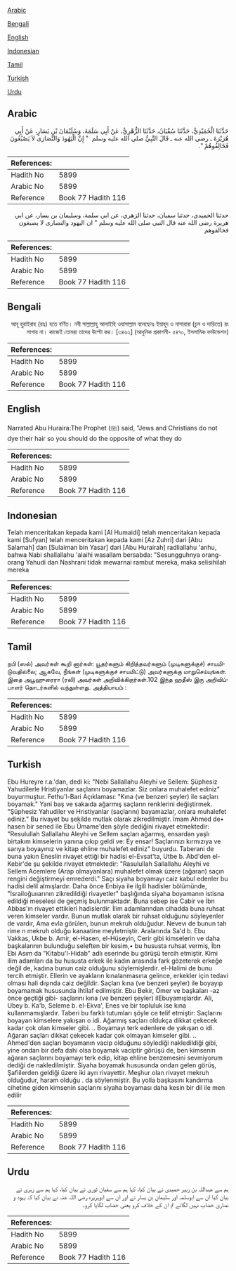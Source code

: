 [Arabic](#arabic)

[Bengali](#bengali)

[English](#english)

[Indonesian](#indonesian)

[Tamil](#tamil)

[Turkish](#turkish)

[Urdu](#urdu)

## Arabic


<div dir="rtl" lang="ar" style={{fontSize:'larger',backgroundColor:'#f8f9fa',padding:20}}>
حَدَّثَنَا الْحُمَيْدِيُّ، حَدَّثَنَا سُفْيَانُ، حَدَّثَنَا الزُّهْرِيُّ، عَنْ أَبِي سَلَمَةَ، وَسُلَيْمَانَ بْنِ يَسَارٍ، عَنْ أَبِي هُرَيْرَةَ ـ رضى الله عنه ـ قَالَ النَّبِيُّ صلى الله عليه وسلم ‏ "‏ إِنَّ الْيَهُودَ وَالنَّصَارَى لاَ يَصْبُغُونَ فَخَالِفُوهُمْ ‏"‏‏.‏
</div>
<div style={{backgroundColor:'#f8f9fa',padding:20, marginBottom: 10}}><table> <thead> <tr> <th>References:</th> <th></th> </tr> </thead> <tbody><tr><td>Hadith No</td><td>5899</td></tr><tr><td>Arabic No</td><td>5899</td></tr><tr><td>Reference</td><td>Book 77 Hadith 116</td></tr></tbody></table></div>


<div dir="rtl" lang="ar" style={{fontSize:'larger',backgroundColor:'#f8f9fa',padding:20}}>
حدثنا الحميدي، حدثنا سفيان، حدثنا الزهري، عن ابي سلمة، وسليمان بن يسار، عن ابي هريرة رضى الله عنه قال النبي صلى الله عليه وسلم " ان اليهود والنصارى لا يصبغون فخالفوهم
</div>
<div style={{backgroundColor:'#f8f9fa',padding:20, marginBottom: 10}}><table> <thead> <tr> <th>References:</th> <th></th> </tr> </thead> <tbody><tr><td>Hadith No</td><td>5899</td></tr><tr><td>Arabic No</td><td>5899</td></tr><tr><td>Reference</td><td>Book 77 Hadith 116</td></tr></tbody></table></div>

## Bengali


<div dir="rtl" lang="bn" style={{fontSize:'larger',backgroundColor:'#f8f9fa',padding:20}}>
আবূ হুরাইরাহ (রাঃ) হতে বর্ণিত। নবী সাল্লাল্লাহু আলাইহি ওয়াসাল্লাম বলেছেনঃ ইয়াহূদ ও নাসারারা (চুল ও দাড়িতে) রং লাগায় না। কাজেই তোমরা তাদের উল্টো কর। [৩৪৬২] (আধুনিক প্রকাশনী- ৫৪৭০, ইসলামিক ফাউন্ডেশন)
</div>
<div style={{backgroundColor:'#f8f9fa',padding:20, marginBottom: 10}}><table> <thead> <tr> <th>References:</th> <th></th> </tr> </thead> <tbody><tr><td>Hadith No</td><td>5899</td></tr><tr><td>Arabic No</td><td>5899</td></tr><tr><td>Reference</td><td>Book 77 Hadith 116</td></tr></tbody></table></div>

## English


<div dir="ltr" lang="en" style={{fontSize:'larger',backgroundColor:'#f8f9fa',padding:20}}>
Narrated Abu Huraira:The Prophet (ﷺ) said, "Jews and Christians do not dye their hair so you should do the opposite of what they do
</div>
<div style={{backgroundColor:'#f8f9fa',padding:20, marginBottom: 10}}><table> <thead> <tr> <th>References:</th> <th></th> </tr> </thead> <tbody><tr><td>Hadith No</td><td>5899</td></tr><tr><td>Arabic No</td><td>5899</td></tr><tr><td>Reference</td><td>Book 77 Hadith 116</td></tr></tbody></table></div>

## Indonesian


<div dir="ltr" lang="id" style={{fontSize:'larger',backgroundColor:'#f8f9fa',padding:20}}>
Telah menceritakan kepada kami [Al Humaidi] telah menceritakan kepada kami [Sufyan] telah menceritakan kepada kami [Az Zuhri] dari [Abu Salamah] dan [Sulaiman bin Yasar] dari [Abu Hurairah] radliallahu 'anhu, bahwa Nabi shallallahu 'alaihi wasallam bersabda: "Sesungguhnya orang-orang Yahudi dan Nashrani tidak mewarnai rambut mereka, maka selisihilah mereka
</div>
<div style={{backgroundColor:'#f8f9fa',padding:20, marginBottom: 10}}><table> <thead> <tr> <th>References:</th> <th></th> </tr> </thead> <tbody><tr><td>Hadith No</td><td>5899</td></tr><tr><td>Arabic No</td><td>5899</td></tr><tr><td>Reference</td><td>Book 77 Hadith 116</td></tr></tbody></table></div>

## Tamil


<div dir="ltr" lang="ta" style={{fontSize:'larger',backgroundColor:'#f8f9fa',padding:20}}>
நபி (ஸல்) அவர்கள் கூறி னார்கள்: யூதர்களும் கிறித்தவர்களும் (முடிகளுக்குச்) சாயமிடுவதில்லை; ஆகவே, நீங்கள் (முடிகளுக்குச் சாயமிட்டு) அவர்களுக்கு மாறுசெய்யுங்கள். இதை அபூஹுரைரா (ரலி) அவர்கள் அறிவிக்கிறார்கள்.102 இந்த ஹதீஸ் இரு அறிவிப்பாளர் தொடர்களில் வந்துள்ளது. அத்தியாயம் :
</div>
<div style={{backgroundColor:'#f8f9fa',padding:20, marginBottom: 10}}><table> <thead> <tr> <th>References:</th> <th></th> </tr> </thead> <tbody><tr><td>Hadith No</td><td>5899</td></tr><tr><td>Arabic No</td><td>5899</td></tr><tr><td>Reference</td><td>Book 77 Hadith 116</td></tr></tbody></table></div>

## Turkish


<div dir="ltr" lang="tr" style={{fontSize:'larger',backgroundColor:'#f8f9fa',padding:20}}>
Ebu Hureyre r.a.'dan, dedi ki: "Nebi Sallallahu Aleyhi ve Sellem: Şüphesiz Yahudilerle Hristiyanlar saçlarını boyamazlar. Siz onlara muhalefet ediniz" buyurmuştur. Fethu'l-Bari Açıklaması: "Kına (ve benzeri şeyler) ile saçları boyamak." Yani baş ve sakaıda ağarmış saçların renklerini değiştirmek. "Şüphesiz Yahudiler ve Hristiyanlar (saçlarını) bayamazlar, onlara muhalefet ediniz." Bu rivayet bu şekilde mutlak olarak zikredilmiştir. İmam Ahmed de• hasen bir sened ile Ebu Ümame'den şöyle dediğini rivayet etmektedir: "Resulullah Sallallahu Aleyhi ve Sellem saçları ağarmış, ensardan yaşlı birtakım kimselerin yanına çıkıp geldi ve: Ey ensar! Saçlarınızı kırmızıya ve sarıya boyayınız ve kitap ehline muhalefet ediniz" buyurdu. Taberani de buna yakın Eneslin rivayet ettiği bir hadisi el-Evsat'ta, Utbe b. Abd'den el-Kebir'de şu şekilde rivayet etmektedir: "Rasulullah Sallallahu Aleyhi ve Sellem Acemlere (Arap olmayanlara) muhalefet olmak üzere (ağaran) saçın rengini değiştirmeyi emrederdi." Saçı siyaha boyamayı caiz kabul edenler bu hadisi delil almışlardır. Daha önce Enbiya ile ilgili hadisler bölümünde, "İsrailoğuııarının zikredildiği rivayetler" başlığında siyaha boyamanın istisna edildiği meselesi de geçmiş bulunmaktadır. Buna sebep ise Cabir ve İbn Abbas'ın rivayet ettikleri hadislerdir. İlim adamlarından cihadda buna ruhsat veren kimseler vardır. Bunun mutlak olarak bir ruhsat olduğunu söyleyenler de vardır, Ama evla görülen, bunun mekruh olduğudur. Nevevı de bunun tah rime n mekruh olduğu kanaatine meyletmiştir. Aralarında Sa'd b. Ebu Vakkas, Ukbe b. Amir, el-Hasen, el-Hüseyin, Cerir gibi kimselerin ve daha başkalarının bulunduğu seleften bir kesim,• bu hususta ruhsat vermiş, İbn Ebi Asım da "Kitabu'l-Hidab" adlı eserinde bu görüşü tercih etmiştir. Kimi ilim adamları da bu hususta erkek ile kadın arasında fark gözeterek erkeğe değil de, kadına bunun caiz olduğunu söylemişlerdir. el-Halimi de bunu tercih etmiştir. Ellerin ve ayakların kınalanmasına gelince, erkekler için tedavi olması hali dışında caiz değildir. Saçları kına (ve benzeri şeyler) ile boyayıp boyamamak hususunda ihtilaf edilmiştir. Ebu Bekir, Ömer ve başkaları -az önce geçtiği gibi- saçlarını kına (ve benzeri şeyler) ilEbuyamışlardır. Ali, Ubey b. Ka'b, Seleme b. el-Ekva', Enes ve bir topluluk ise kına kullanmamışlardır. Taberi bu farklı tutumları şöyle ce telif etmiştir: Saçlarını boyayan kimselere yakışan o idi. Ağarmış saçları oldukça dikkat çekecek kadar çok olan kimseler gibi. .. Boyamayı terk edenlere de yakışan o idi. Ağaran saçları dikkat çekecek kadar çok olmayan kimseler gibi. .. Ahmed'den saçları boyamanın vacip olduğunu söylediği nakledildiği gibi, yine ondan bir defa dahi olsa boyamak vaciptir görüşü de, ben kimsenin ağaran saçlarını boyamayı terk edip, kitap ehline benzemesini sevmiyorum dediği de nakledilmiştir. Siyaha boyamak hususunda ondan gelen görüş, Şafiilerden geldiği üzere iki ayrı rivayettir. Meşhur olan rivayet mekruh olduğudur, haram olduğu . da söylenmiştir. Bu yolla başkasını kandırma cihetine giden kimsenin saçlarını siyaha boyaması daha kesin bir dil ile men edilir
</div>
<div style={{backgroundColor:'#f8f9fa',padding:20, marginBottom: 10}}><table> <thead> <tr> <th>References:</th> <th></th> </tr> </thead> <tbody><tr><td>Hadith No</td><td>5899</td></tr><tr><td>Arabic No</td><td>5899</td></tr><tr><td>Reference</td><td>Book 77 Hadith 116</td></tr></tbody></table></div>

## Urdu


<div dir="rtl" lang="ur" style={{fontSize:'larger',backgroundColor:'#f8f9fa',padding:20}}>
ہم سے عبداللہ بن زبیر حمیدی نے بیان کیا، کہا ہم سے سفیان ثوری نے بیان کیا، کہا ہم سے زہری نے بیان کیا ان سے ابوسلمہ اور سلیمان بن یسار نے اور ان سے ابوہریرہ رضی اللہ عنہ نے بیان کیا کہ یہود و نصاریٰ خضاب نہیں لگاتے تم ان کے خلاف کرو یعنی خضاب لگایا کرو۔
</div>
<div style={{backgroundColor:'#f8f9fa',padding:20, marginBottom: 10}}><table> <thead> <tr> <th>References:</th> <th></th> </tr> </thead> <tbody><tr><td>Hadith No</td><td>5899</td></tr><tr><td>Arabic No</td><td>5899</td></tr><tr><td>Reference</td><td>Book 77 Hadith 116</td></tr></tbody></table></div>